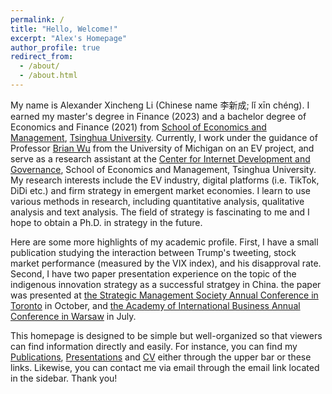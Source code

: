 ```yaml
---
permalink: /
title: "Hello, Welcome!"
excerpt: "Alex's Homepage"
author_profile: true
redirect_from: 
  - /about/
  - /about.html
---
```




My name is Alexander Xincheng Li (Chinese name 李新成; lǐ xīn chéng). I earned my master's degree in Finance (2023) and a bachelor degree of Economics and Finance (2021) from [School of Economics and Management](https://www.sem.tsinghua.edu.cn/en), [Tsinghua University](https://www.tsinghua.edu.cn/en). Currently, I work under the guidance of Professor [Brian Wu](https://michiganross.umich.edu/faculty-research/faculty/brian-wu) from the University of Michigan on an EV project, and serve as a research assistant at the [Center for Internet Development and Governance](http://cidg.sem.tsinghua.edu.cn/index/ENindex.html), School of Economics and Management, Tsinghua University. My research interests include the EV industry, digital platforms (i.e. TikTok, DiDi etc.) and firm strategy in emergent market economies. I learn to use various methods in research, including quantitative analysis, qualitative analysis and text analysis. The field of strategy is fascinating to me and I hope to obtain a Ph.D. in strategy in the future.

Here are some more highlights of my academic profile. First, I have a small publication studying the interaction between Trump's tweeting, stock market performance (measured by the VIX index), and his disapproval rate. Second, I have two paper presentation experience on the topic of the indigenous innovation strategy as a successful stratgey in China. the paper was presented at [the Strategic Management Society Annual Conference in Toronto](https://axl811.github.io/talks/2023-09-30-talk-3) in October, and [the Academy of International Business Annual Conference in Warsaw](https://axl811.github.io/talks/2023-07-04-talk-2) in July.  


This homepage is designed to be simple but well-organized so that viewers can find information directly and easily. For instance, you can find my [Publications](https://axl811.github.io/publications), [Presentations](https://axl811.github.io/talks/) and [CV](https://axl811.github.io/cv/) either through the upper bar or these links. Likewise, you can contact me via email through the email link located in the sidebar. Thank you! 




